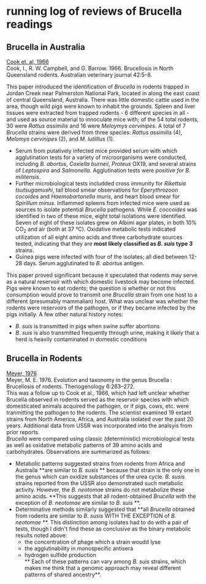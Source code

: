 # running log of reviews of Brucella readings

## Brucella in Australia
[Cook et. al, 1966](http://onlinelibrary.wiley.com/doi/10.1111/j.1751-0813.1966.tb04603.x/abstract)  
Cook, I., R. W. Campbell, and G. Barrow. 1966. Brucellosis in North Queensland rodents. Australian veterinary journal 42:5–8.  

This paper introduced the identification of *Brucella* in rodents trapped in Jordan Creek near Palmerston National Park, located in along the east coast of central Queensland, Australia. There was little domestic cattle used in the area, though wild pigs were known to inhabit the grounds. Spleen and liver tissues were extracted from trapped rodents - 6 different species in all - and used as source material to innoculate mice with; of the 54 total rodents, 30 were *Rattus assimilis* and 16 were *Meloymys cervinipes*. A total of 7 *Brucella* strains were derived from three species: *Rattus assimilis* (4), *Melomys cervinipes* (2), and *M. lutilllus* (1).  

- Serum from putatively infected mice provided serum with which agglutination tests for a variety of microorganisms were conducted, including *B. abortus*, *Coxiella burneii*, *Proteus* OX19, and several strains of *Leptospira* and *Salmonella*. Agglutination tests were *positive for *B. militensis**.  
- Further microbiological tests includded cross immunity for *Rikettsia tsutsugamushi*, tail blood smear observations for *Eperythrozoon cocoides* and *Haemobartonella muris*, and heart blood smear for *Spirillum minus*. Inflammed spleens from infected mice were used as sources to isolate potential *Brucella* pathogens. While *E. coccoides* was identified in two of these mice, eight total isolations were identified. Seven of eight of these isolates grew on Albimi agar plates, in both 10% CO<sub>2</sub> and air (both at 37 °C). Oxidative metabolic tests indicated utilization of all eight amino acids and three carbohydrate sources tested, indicating that they are **most likely classified as *B. suis* type 3** strains.  
- Guinea pigs were infected with four of the isolates; all died between 12-28 days. Serum agglutinated to *B. abortus* antigen.

This paper proved significant because it speculated that rodents may serve as a natural reservoir with which domestic livestock may become infected. Pigs were known to eat rodents; the question is whether or not this consumption would prove to transmit one *Brucella* strain from one host to a different (presumably mammalian) host. What was unclear was whether the rodents were reservoirs of the pathogen, or if they became infected by the pigs initially. A few other natural history notes: 
- *B. suis* is transmitted in pigs when swine suffer abortions
- *B. suis* is also transmitted frequently through urine, making it likely that a herd is heavily contaminated in domestic conditions

## Brucella in Rodents
[Meyer, 1976](http://www.sciencedirect.com/science/article/pii/0093691X76900194)  
Meyer, M. E. 1976. Evolution and taxonomy in the genus Brucella : Brucellosis of rodents. Theriogenology 6:263–272.  
This was a follow up to Cook et al., 1966, which had left unclear whether Brucella observed in rodents served as the reservoir species with which domesticated animals acquired the pathogen, or if pigs, cows, etc. were tranmitting the pathogen to the rodents. The scientist examined 19 extant strains from North America, Africa, and Australia isolated over the past 20 years. Additional data from USSR was incorporated into the analsyis from prior reports.  
*Brucella* were compared using classic (deterministic) microbiological tests as well as oxidative metabolic patterns of 39 amino acids and carbohydrates. Observations are summarized as follows:
- Metabolic patterns suggested strains from rodents from Africa and Austraila **are similar to *B. susis* ** because that strain is the only one in the genus which can oxidize substances of the urea cycle. *B. susis* strains reported from the USSR also demonstrated such metabolic activity. However, the *B. neotomae* strains do not metabolize these amino acids. **This suggests that all rodent-obtained *Brucella* with the exception of *B. neotomae* are similar to *B. suis* **.
- Determinative methods similarly suggested that **all *Brucella* obtained from rodents are similar to *B. susis* WITH THE EXCEPTION of *B. neotomae* **. This distinction among isolates had to do with a pair of tests, though I didn't find these as conclusive as the binary metabolic results noted above:
  - the concentration of phage which a strain woudd lyse
  - the agglutinability in monospecific antisera
  - hydrogen sulfide production  
** Each of these patterns can vary among *B. suis* strains, which makes me think that a genomic approach may reveal different patterns of shared ancestry**.  

